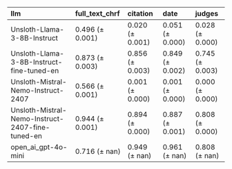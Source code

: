 | llm                                              | full_text_chrf   | citation        | date            | judges          |
|:-------------------------------------------------|:-----------------|:----------------|:----------------|:----------------|
| Unsloth-Llama-3-8B-Instruct                      | 0.496 (± 0.001)  | 0.020 (± 0.001) | 0.051 (± 0.000) | 0.028 (± 0.000) |
| Unsloth-Llama-3-8B-Instruct-fine-tuned-en        | 0.873 (± 0.003)  | 0.856 (± 0.003) | 0.849 (± 0.002) | 0.745 (± 0.003) |
| Unsloth-Mistral-Nemo-Instruct-2407               | 0.566 (± 0.001)  | 0.001 (± 0.000) | 0.001 (± 0.000) | 0.000 (± 0.000) |
| Unsloth-Mistral-Nemo-Instruct-2407-fine-tuned-en | 0.944 (± 0.001)  | 0.894 (± 0.000) | 0.887 (± 0.001) | 0.808 (± 0.000) |
| open_ai_gpt-4o-mini                              | 0.716 (± nan)    | 0.949 (± nan)   | 0.961 (± nan)   | 0.808 (± nan)   |
